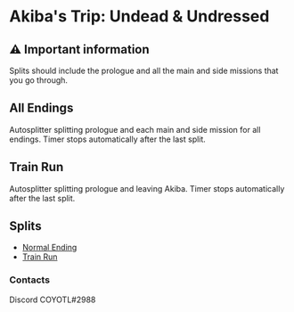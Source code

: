 # Akiba's Trip: Undead & Undressed
## ⚠ Important information
Splits should include the prologue and all the main and side missions that you go through.
## All Endings
Autosplitter splitting prologue and each main and side mission for all endings. Timer stops automatically after the last split.
## Train Run
Autosplitter splitting prologue and leaving Akiba. Timer stops automatically after the last split.
## Splits
* [Normal Ending](https://github.com/C0Y0TL/asl/blob/main/Akiba's%20Trip%20Undead%20%26%20Undressed/lss/normal_ending.lss)
* [Train Run](https://github.com/C0Y0TL/asl/blob/main/Akiba's%20Trip%20Undead%20%26%20Undressed/lss/train_run.lss)
### Contacts
Discord COYOTL#2988
